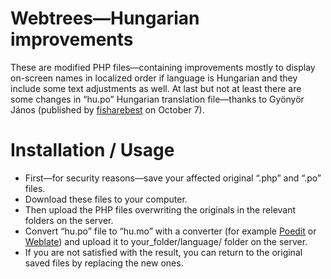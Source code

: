 # Webtrees—Hungarian improvements
These are modified PHP files—containing improvements mostly to display on-screen names in localized order if language is Hungarian and they include some text adjustments as well. At last but not at least there are some changes in “hu.po” Hungarian translation file—thanks to Gyönyör János (published by <a href="https://github.com/fisharebest/webtrees/commit/e1c58e6fe3d32e19454598497bbc67d6b749d957" target="_blank" title="Opens in new tab.">fisharebest</a> on October 7).

# Installation / Usage
<ul>
  <li>First—for security reasons—save your affected original “.php” and “.po” files.</li>
  <li>Download these files to your computer.</li>
  <li>Then upload the PHP files overwriting the originals in the relevant folders on the server.</li>
  <li>Convert “hu.po” file to “hu.mo” with a converter (for example <a href="http://poedit.net/" target="_blank" title="Opens in new tab.">Poedit</a> or <a href="https://weblate.org/en/" target="_blank" title="Opens in new tab.">Weblate</a>) and upload it to your_folder/language/ folder on the server.</li>
  <li>If you are not satisfied with the result, you can return to the original saved files by replacing the new ones.</li>
</ul>
